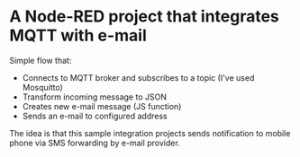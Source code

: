 # A Node-RED project that integrates MQTT with e-mail

Simple flow that:
  * Connects to MQTT broker and subscribes to a topic (I've used Mosquitto)
  * Transform incoming message to JSON 
  * Creates new e-mail message (JS function)
  * Sends an e-mail to configured address

The idea is that this sample integration projects sends notification to mobile phone via SMS forwarding by e-mail provider. 
